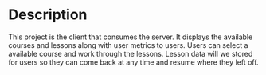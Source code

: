 # Description

This project is the client that consumes the server. It displays the available courses and lessons along with user metrics to users. Users can select a available course and work through the lessons. Lesson data will we stored for users so they can come back at any time and resume where they left off.
